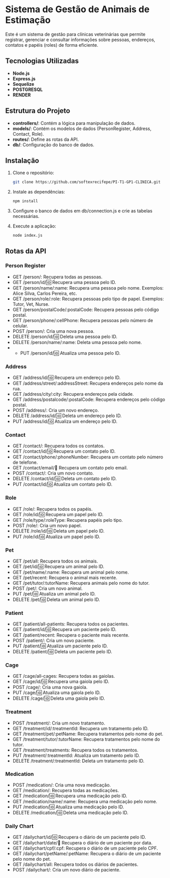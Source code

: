 # Sistema de Gestão de Animais de Estimação

Este é um sistema de gestão para clínicas veterinárias que permite registrar, gerenciar e consultar informações sobre pessoas, endereços, contatos e papéis (roles) de forma eficiente.

## Tecnologias Utilizadas

- **Node.js**
- **Express.js**
- **Sequelize**
- **POSTGRESQL** 
- **RENDER**

## Estrutura do Projeto

- **controllers/**: Contém a lógica para manipulação de dados.
- **models/**: Contém os modelos de dados (PersonRegister, Address, Contact, Role).
- **routes/**: Define as rotas da API.
- **db/**: Configuração do banco de dados.

## Instalação

1. Clone o repositório:
   ```bash
   git clone https://github.com/softexrecifepe/PI-T1-GP1-CLINICA.git

2. Instale as dependências:
   ```bash
   npm install

3. Configure o banco de dados em db/connection.js e crie as tabelas necessárias.

4. Execute a aplicação:
   ```bash
   node index.js

## Rotas da API

### **Person Register**

-  GET /person/: Recupera todas as pessoas.
-  GET /person/id/:id: Recupera uma pessoa pelo ID.
-  GET /person/name/:name: Recupera uma pessoa pelo nome. Exemplos: Alice Silva, Carlos Pereira, etc.
-  GET /person/role/:role: Recupera pessoas pelo tipo de papel. Exemplos: Tutor, Vet, Nurse.
-  GET /person/postalCode/:postalCode: Recupera pessoas pelo código postal.
-  GET /person/phone/:cellPhone: Recupera pessoas pelo número de celular.
-  POST /person/: Cria uma nova pessoa.
-  DELETE /person/id/:id: Deleta uma pessoa pelo ID.
-  DELETE /person/name/:name: Deleta uma pessoa pelo nome.
- - PUT /person/id/:id: Atualiza uma pessoa pelo ID.

### **Address**
- GET /address/id/:id: Recupera um endereço pelo ID.
- GET /address/street/:addressStreet: Recupera endereços pelo nome da rua.
- GET /address/city/:city: Recupera endereços pela cidade.
- GET /address/postalcode/:postalCode: Recupera endereços pelo código postal.
- POST /address/: Cria um novo endereço.
- DELETE /address/id/:id: Deleta um endereço pelo ID.
- PUT /address/id/:id: Atualiza um endereço pelo ID.

### **Contact**
- GET /contact/: Recupera todos os contatos.
- GET /contact/id/:id: Recupera um contato pelo ID.
- GET /contact/phone/:phoneNumber: Recupera um contato pelo número de telefone.
- GET /contact/email/:email: Recupera um contato pelo email.
- POST /contact/: Cria um novo contato.
- DELETE /contact/id/:id: Deleta um contato pelo ID.
- PUT /contact/id/:id: Atualiza um contato pelo ID.

### **Role**
- GET /role/: Recupera todos os papéis.
- GET /role/id/:id: Recupera um papel pelo ID.
- GET /role/type/:roleType: Recupera papéis pelo tipo.
- POST /role/: Cria um novo papel.
- DELETE /role/id/:id: Deleta um papel pelo ID.
- PUT /role/id/:id: Atualiza um papel pelo ID.

### **Pet**
- GET /pet/all: Recupera todos os animais.
- GET /pet/id/:id: Recupera um animal pelo ID.
- GET /pet/name/:name: Recupera um animal pelo nome.
- GET /pet/recent: Recupera o animal mais recente.
- GET /pet/tutor/:tutorName: Recupera animais pelo nome do tutor.
- POST /pet/: Cria um novo animal.
- PUT /pet/:id: Atualiza um animal pelo ID.
- DELETE /pet/:id: Deleta um animal pelo ID.

### **Patient**
- GET /patient/all-patients: Recupera todos os pacientes.
- GET /patient/id/:id: Recupera um paciente pelo ID.
- GET /patient/recent: Recupera o paciente mais recente.
- POST /patient/: Cria um novo paciente.
- PUT /patient/:id: Atualiza um paciente pelo ID.
- DELETE /patient/:id: Deleta um paciente pelo ID.

### **Cage**
- GET /cage/all-cages: Recupera todas as gaiolas.
- GET /cage/id/:id: Recupera uma gaiola pelo ID.
- POST /cage/: Cria uma nova gaiola.
- PUT /cage/:id: Atualiza uma gaiola pelo ID.
- DELETE /cage/:id: Deleta uma gaiola pelo ID.

### **Treatment**
- POST /treatment/: Cria um novo tratamento.
- GET /treatment/id/:treatmentId: Recupera um tratamento pelo ID.
- GET /treatment/pet/:petName: Recupera tratamentos pelo nome do pet.
- GET /treatment/tutor/:tutorName: Recupera tratamentos pelo nome do tutor.
- GET /treatment/treatments: Recupera todos os tratamentos.
- PUT /treatment/:treatmentId: Atualiza um tratamento pelo ID.
- DELETE /treatment/:treatmentId: Deleta um tratamento pelo ID.

### **Medication**
- POST /medication/: Cria uma nova medicação.
- GET /medication/: Recupera todas as medicações.
- GET /medication/:id: Recupera uma medicação pelo ID.
- GET /medication/name/:name: Recupera uma medicação pelo nome.
- PUT /medication/:id: Atualiza uma medicação pelo ID.
- DELETE /medication/:id: Deleta uma medicação pelo ID.

### **Daily Chart**
- GET /dailychart/id/:id: Recupera o diário de um paciente pelo ID.
- GET /dailychart/date/:date: Recupera o diário de um paciente por data.
- GET /dailychart/cpf/:cpf: Recupera o diário de um paciente pelo CPF.
- GET /dailychart/petName/:petName: Recupera o diário de um paciente pelo nome do pet.
- GET /dailychart/all: Recupera todos os diários de pacientes.
- POST /dailychart/: Cria um novo diário de paciente.
